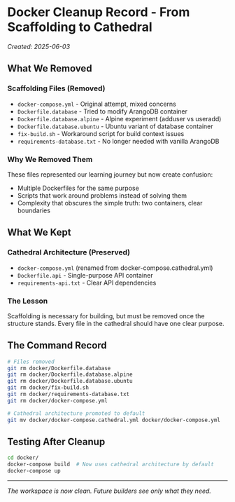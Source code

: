 # Docker Cleanup Record - From Scaffolding to Cathedral
*Created: 2025-06-03*

## What We Removed

### Scaffolding Files (Removed)
- `docker-compose.yml` - Original attempt, mixed concerns
- `Dockerfile.database` - Tried to modify ArangoDB container
- `Dockerfile.database.alpine` - Alpine experiment (adduser vs useradd)
- `Dockerfile.database.ubuntu` - Ubuntu variant of database container
- `fix-build.sh` - Workaround script for build context issues
- `requirements-database.txt` - No longer needed with vanilla ArangoDB

### Why We Removed Them
These files represented our learning journey but now create confusion:
- Multiple Dockerfiles for the same purpose
- Scripts that work around problems instead of solving them
- Complexity that obscures the simple truth: two containers, clear boundaries

## What We Kept

### Cathedral Architecture (Preserved)
- `docker-compose.yml` (renamed from docker-compose.cathedral.yml)
- `Dockerfile.api` - Single-purpose API container
- `requirements-api.txt` - Clear API dependencies

### The Lesson
Scaffolding is necessary for building, but must be removed once the structure stands.
Every file in the cathedral should have one clear purpose.

## The Command Record
```bash
# Files removed
git rm docker/Dockerfile.database
git rm docker/Dockerfile.database.alpine
git rm docker/Dockerfile.database.ubuntu
git rm docker/fix-build.sh
git rm docker/requirements-database.txt
git rm docker/docker-compose.yml

# Cathedral architecture promoted to default
git mv docker/docker-compose.cathedral.yml docker/docker-compose.yml
```

## Testing After Cleanup
```bash
cd docker/
docker-compose build  # Now uses cathedral architecture by default
docker-compose up
```

---
*The workspace is now clean. Future builders see only what they need.*
